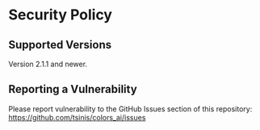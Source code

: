 # Security Policy

## Supported Versions

Version 2.1.1 and newer.

## Reporting a Vulnerability

Please report vulnerability to the GitHub Issues section of this repository: <https://github.com/tsinis/colors_ai/issues>
